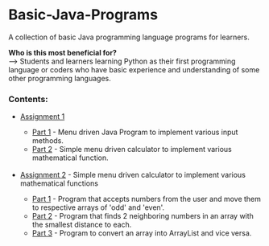 # Basic-Java-Programs
A collection of basic Java programming language programs for learners.

<b>Who is this most beneficial for?</b></br>
--> Students and learners learning Python as their first programming language or coders who have basic experience and understanding of some other programming languages.

<h3>Contents:</h3>
<ul>
  <li>
    <a href="https://github.com/aadi1011/Basic-Java-Programs/tree/main/Assignment%201">Assignment 1</a><br>
  </li>
  <ul>
    <li>
        <a href="https://github.com/aadi1011/Basic-Java-Programs/tree/main/Assignment%201/Part%201">Part 1</a> - Menu driven Java Program to implement various input methods.<br>
    </li>
    <li>
        <a href="https://github.com/aadi1011/Basic-Java-Programs/tree/main/Assignment%201/Part%202">Part 2</a> - Simple menu driven calculator to implement various mathematical function.<br><br>
    </li>
  </ul>
  <li>
    <a href="https://github.com/aadi1011/Basic-Java-Programs/tree/main/Assignment%202">Assignment 2</a> - Simple menu driven calculator to implement various mathematical functions
  </li>
  <ul>
    <li>
        <a href="https://github.com/aadi1011/Basic-Java-Programs/tree/main/Assignment%202/Part%201">Part 1</a> - Program that accepts numbers from the user and move them to respective arrays of 'odd' and 'even'.<br>
    </li>
    <li>
        <a href="https://github.com/aadi1011/Basic-Java-Programs/tree/main/Assignment%202/Part%202">Part 2</a> - Program that finds 2 neighboring numbers in an array with the smallest distance to each.<br>
    </li>
    <li>
        <a href="https://github.com/aadi1011/Basic-Java-Programs/tree/main/Assignment%202/Part%203">Part 3</a> - Program to convert an array into ArrayList and vice versa.<br>
    </li>    
  </ul>
</ul>
